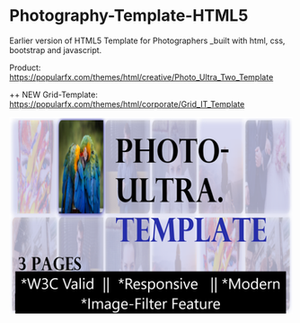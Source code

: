 # Photography-Template-HTML5
Earlier version of HTML5 Template for Photographers _built with html, css, bootstrap and javascript.


Product: https://popularfx.com/themes/html/creative/Photo_Ultra_Two_Template

++ NEW Grid-Template: https://popularfx.com/themes/html/corporate/Grid_IT_Template

![](preview.png)

